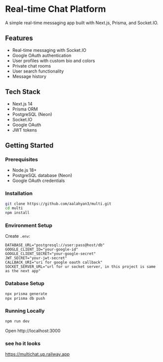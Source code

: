 # Real-time Chat Platform

A simple real-time messaging app built with Next.js, Prisma, and Socket.IO.

## Features

- Real-time messaging with Socket.IO
- Google OAuth authentication
- User profiles with custom bio and colors
- Private chat rooms
- User search functionality
- Message history

## Tech Stack

- Next.js 14
- Prisma ORM
- PostgreSQL (Neon)
- Socket.IO
- Google OAuth
- JWT tokens

## Getting Started

### Prerequisites

- Node.js 18+
- PostgreSQL database (Neon)
- Google OAuth credentials

### Installation

```bash
git clone https://github.com/aalahyan3/multi.git
cd multi
npm install
```

### Environment Setup

Create `.env`:

```env
DATABASE_URL="postgresql://user:pass@host/db"
GOOGLE_CLIENT_ID="your-google-id"
GOOGLE_CLIENT_SECRET="your-google-secret"
JWT_SECRET="your-jwt-secret"
CALLBACK_URI="uri for google oauth callback"
SOCKET_SERVER_URL="url for ur socket server, in this project is same as the next app"
```

### Database Setup

```bash
npx prisma generate
npx prisma db push
```

### Running Locally

```bash
npm run dev
```

Open http://localhost:3000


### see ho it looks
https://multichat.up.railway.app
